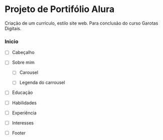 # Projeto de Portifólio Alura
Criação de um currículo, estilo site web. Para conclusão do curso Garotas Digitais.



### Inicio
- [ ] Cabeçalho


- [ ] Sobre mim
    - [ ] Carousel 
    - [ ] Legenda do carrousel


- [ ] Educação


- [ ] Habilidades


- [ ] Experiência


- [ ] Interesses


- [ ] Footer
